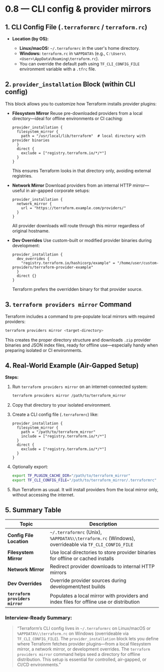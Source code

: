 # 0.8 — CLI config & provider mirrors

## 1. CLI Config File (`.terraformrc` / `terraform.rc`)

- **Location (by OS):**

  - **Linux/macOS:** `~/.terraformrc` in the user's home directory.
  - **Windows:** `terraform.rc` in `%APPDATA%` (e.g., `C:\Users\<User>\AppData\Roaming\terraform.rc`).
  - You can override the default path using `TF_CLI_CONFIG_FILE` environment variable with a `.tfrc` file.

## 2. `provider_installation` Block (within CLI config)

This block allows you to customize how Terraform installs provider plugins:

- **Filesystem Mirror**
  Reuse pre-downloaded providers from a local directory—ideal for offline environments or CI caching:

  ```hcl
  provider_installation {
    filesystem_mirror {
      path = "/usr/local/lib/terraform"  # local directory with provider binaries
    }
    direct {
      exclude = ["registry.terraform.io/*/*"]
    }
  }
  ```

  This ensures Terraform looks in that directory only, avoiding external registries.

- **Network Mirror**
  Download providers from an internal HTTP mirror—useful in air-gapped corporate setups:

  ```hcl
  provider_installation {
    network_mirror {
      url = "https://terraform.example.com/providers/"
    }
  }
  ```

  All provider downloads will route through this mirror regardless of original hostname.

- **Dev Overrides**
  Use custom-built or modified provider binaries during development:

  ```hcl
  provider_installation {
    dev_overrides {
      "registry.terraform.io/hashicorp/example" = "/home/user/custom-providers/terraform-provider-example"
    }
    direct {}
  }
  ```

  Terraform prefers the overridden binary for that provider source.

## 3. `terraform providers mirror` Command

Terraform includes a command to pre-populate local mirrors with required providers:

```bash
terraform providers mirror <target-directory>
```

This creates the proper directory structure and downloads `.zip` provider binaries and JSON index files, ready for offline use—especially handy when preparing isolated or CI environments.

## 4. Real-World Example (Air-Gapped Setup)

**Steps:**

1. Run `terraform providers mirror` on an internet-connected system:

   ```bash
   terraform providers mirror /path/to/terraform_mirror
   ```

2. Copy that directory to your isolated environment.
3. Create a CLI config file (`.terraformrc`) like:

   ```hcl
   provider_installation {
     filesystem_mirror {
       path = "/path/to/terraform_mirror"
       include = ["registry.terraform.io/*/*"]
     }
     direct {
       exclude = ["registry.terraform.io/*/*"]
     }
   }
   ```

4. Optionally export:

   ```bash
   export TF_PLUGIN_CACHE_DIR="/path/to/terraform_mirror"
   export TF_CLI_CONFIG_FILE="/path/to/terraform_mirror/.terraformrc"
   ```

5. Run Terraform as usual. It will install providers from the local mirror only, without accessing the internet.

## 5. Summary Table

| Topic                            | Description                                                                                         |
| -------------------------------- | --------------------------------------------------------------------------------------------------- |
| **Config File Location**         | `~/.terraformrc` (Unix), `%APPDATA%\\terraform.rc` (Windows), overrideable via `TF_CLI_CONFIG_FILE` |
| **Filesystem Mirror**            | Use local directories to store provider binaries for offline or cached installs                     |
| **Network Mirror**               | Redirect provider downloads to internal HTTP mirrors                                                |
| **Dev Overrides**                | Override provider sources during development/test builds                                            |
| **`terraform providers mirror`** | Populates a local mirror with providers and index files for offline use or distribution             |

### Interview-Ready Summary:

> “Terraform’s CLI config lives in `~/.terraformrc` on Linux/macOS or `%APPDATA%\\terraform.rc` on Windows (overrideable via `TF_CLI_CONFIG_FILE`). The `provider_installation` block lets you define where Terraform fetches provider plugins—from a local filesystem mirror, a network mirror, or development overrides. The `terraform providers mirror` command helps seed a directory for offline distribution. This setup is essential for controlled, air-gapped, or CI/CD environments.”
